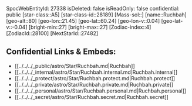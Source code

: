 ﻿---
location: [60.24,-21.45,80]
type: Star
tags:
- astro/Star

---
SpocWebEntityId: 27338
isDeleted: false
isReadOnly: false
confidential: public
[star-class::A5]
[star-class-id::28189]
[Mass-sol::]
[name::Ruchbah]
[geo-alt::80]
[geo-lon::21.45]
[geo-lat::60.24]
[geo-lon-v::0.04]
[geo-lat-v::-0.04]
[bright-min::27]
[bright-max::27]
[Zodiac-index::4]
[ZodiacId::28100]
[NextStarId::27482]



## Confidential Links & Embeds: 
- [[../../../_public/astro/Star/Ruchbah.md|Ruchbah]] 
- [[../../../_internal/astro/Star/Ruchbah.internal.md|Ruchbah.internal]] 
- [[../../../_protect/astro/Star/Ruchbah.protect.md|Ruchbah.protect]] 
- [[../../../_private/astro/Star/Ruchbah.private.md|Ruchbah.private]] 
- [[../../../_personal/astro/Star/Ruchbah.personal.md|Ruchbah.personal]] 
- [[../../../_secret/astro/Star/Ruchbah.secret.md|Ruchbah.secret]] 
